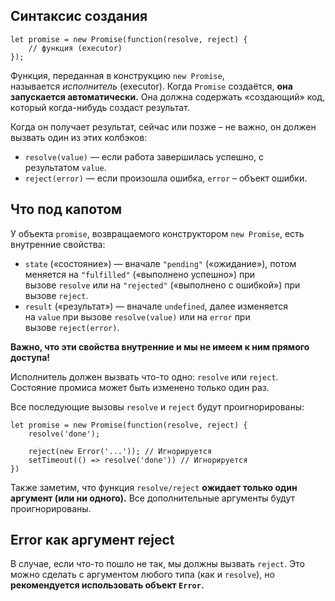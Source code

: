 ## Синтаксис создания
```JS
let promise = new Promise(function(resolve, reject) {
	// функция (executor)
});
```
Функция, переданная в конструкцию `new Promise`, называется _исполнитель_ (executor). Когда `Promise` создаётся, **она запускается автоматически.** Она должна содержать «создающий» код, который когда-нибудь создаст результат.

Когда он получает результат, сейчас или позже – не важно, он должен вызвать один из этих колбэков:

- `resolve(value)` — если работа завершилась успешно, с результатом `value`.
- `reject(error)` — если произошла ошибка, `error` – объект ошибки.
## Что под капотом

У объекта `promise`, возвращаемого конструктором `new Promise`, есть внутренние свойства:

- `state` («состояние») — вначале `"pending"` («ожидание»), потом меняется на `"fulfilled"` («выполнено успешно») при вызове `resolve` или на `"rejected"` («выполнено с ошибкой») при вызове `reject`.
- `result` («результат») — вначале `undefined`, далее изменяется на `value` при вызове `resolve(value)` или на `error` при вызове `reject(error)`.

**Важно, что эти свойства внутренние и мы не имеем к ним прямого доступа!**

Исполнитель должен вызвать что-то одно: `resolve` или `reject`. Состояние промиса может быть изменено только один раз.

Все последующие вызовы `resolve` и `reject` будут проигнорированы:
```JS
let promise = new Promise(function(resolve, reject) {
	resolve('done');

	reject(new Error('...')); // Игнорируется
	setTimeout(() => resolve('done')) // Игнорируется
})
```

Также заметим, что функция `resolve/reject` __ожидает только один аргумент (или ни одного).__ Все дополнительные аргументы будут проигнорированы.
## Error как аргумент reject

В случае, если что-то пошло не так, мы должны вызвать `reject`. Это можно сделать с аргументом любого типа (как и `resolve`), но **рекомендуется использовать объект `Error`.**